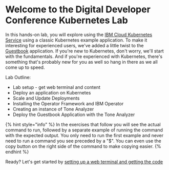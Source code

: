 # Welcome to the Digital Developer Conference Kubernetes Lab

In this hands-on lab, you will explore using the [IBM Cloud Kubernetes Service](https://www.ibm.com/cloud/container-service) using a classic Kubernetes example application. To make it interesting for experienced users, we've added a little twist to the [Guestbook](https://github.com/kubernetes/examples/tree/master/guestbook-go) application. If you're new to Kubernetes, don't worry, we'll start with the fundamentals. And if you're experienced with Kubernetes, there's something that's probably new for you as well so hang in there as we all come up to speed.

Lab Outline:

* Lab setup - get web terminal and content
* Deploy an application on Kubernetes
* Scale and Update Deployments
* Installing the Operator Framework and IBM Operator
* Creating an instance of Tone Analyzer
* Deploy the Guestbook Application with the Tone Analyzer

{% hint style="info" %}
In the exercises that follow you will see the actual command to run, followed by a separate example of running the command with the expected output. You only need to run the first example and never need to run a command you see preceded by a "$". You can even use the copy button on the right side of the command to make copying easier.
{% endhint %}

Ready? Let's get started by [setting up a web terminal and getting the code](exercise-0/README.md)
